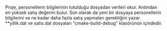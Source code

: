 Proje, personellerin bilgilerinin tutulduğu dosyadan verileri okur. Ardından en yüksek satış değerini bulur. 
Son olarak da yeni bir dosyaya personellerin bilgilerini ve ne kadar daha fazla satış yapmaları gerektiğini yazar.
**yillik.dat ve satis.dat dosyaları "cmake-build-debug" klasörünün içindedir.
